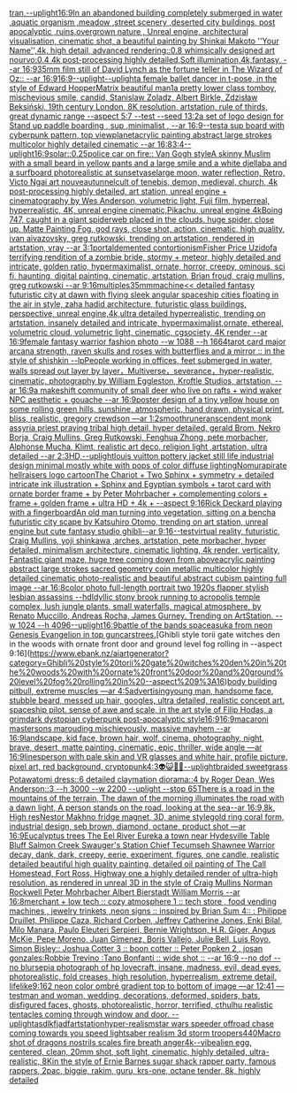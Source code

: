 [tran,](https://www.ebank.nz/aiartgenerator?category=tran%2C)[--uplight](https://www.ebank.nz/aiartgenerator?category=--uplight)[16:9](https://www.ebank.nz/aiartgenerator?category=16%3A9)[In an abandoned building completely submerged in water ,aquatic organism ,meadow ,street scenery ,deserted city buildings, post apocalyptic ,ruins,overgrown nature , Unreal engine, architectural visualisation, cinematic shot, a beautiful painting by Shinkai Makoto ''Your Name'',4k, high detail, advanced rendering::0.8 whimsically designed art nourvo:0.4 4k post-processing highly detailed,Soft illumination,4k,fantasy, --ar 16:9](https://www.ebank.nz/aiartgenerator?category=In%20an%20abandoned%20building%20completely%20submerged%20in%20water%20%2Caquatic%20organism%20%2Cmeadow%20%2Cstreet%20scenery%20%2Cdeserted%20city%20buildings%2C%20post%20apocalyptic%20%2Cruins%2Covergrown%20nature%20%2C%20Unreal%20engine%2C%20architectural%20visualisation%2C%20cinematic%20shot%2C%20a%20beautiful%20painting%20by%20Shinkai%20Makoto%20%27%27Your%20Name%27%27%2C4k%2C%20high%20detail%2C%20advanced%20rendering%3A%3A0.8%20whimsically%20designed%20art%20nourvo%3A0.4%204k%20post-processing%20highly%20detailed%2CSoft%20illumination%2C4k%2Cfantasy%2C%20--ar%2016%3A9)[35mm film still of David Lynch as the fortune teller in The Wizard of Oz:: --ar 16:9](https://www.ebank.nz/aiartgenerator?category=35mm%20film%20still%20of%20David%20Lynch%20as%20the%20fortune%20teller%20in%20The%20Wizard%20of%20Oz%3A%3A%20--ar%2016%3A9)[16:9](https://www.ebank.nz/aiartgenerator?category=16%3A9)[--uplight](https://www.ebank.nz/aiartgenerator?category=--uplight)[--uplight](https://www.ebank.nz/aiartgenerator?category=--uplight)[a female ballet dancer in t-pose, in the style of Edward Hopper](https://www.ebank.nz/aiartgenerator?category=a%20female%20ballet%20dancer%20in%20t-pose%2C%20in%20the%20style%20of%20Edward%20Hopper)[Matrix beautiful man](https://www.ebank.nz/aiartgenerator?category=Matrix%20beautiful%20man)[1](https://www.ebank.nz/aiartgenerator?category=1)[a pretty lower class tomboy, mischevious smile, candid, Stanislaw Zoladz, Albert Birkle, Zdzisław Beksiński, 19th century London, 8K resolution, artstation, rule of thirds, great dynamic range --aspect 5:7 --test --seed 1](https://www.ebank.nz/aiartgenerator?category=a%20pretty%20lower%20class%20tomboy%2C%20mischevious%20smile%2C%20candid%2C%20Stanislaw%20Zoladz%2C%20Albert%20Birkle%2C%20Zdzis%C5%82aw%20Beksi%C5%84ski%2C%2019th%20century%20London%2C%208K%20resolution%2C%20artstation%2C%20rule%20of%20thirds%2C%20great%20dynamic%20range%20--aspect%205%3A7%20--test%20--seed%201)[3:2](https://www.ebank.nz/aiartgenerator?category=3%3A2)[a set of logo design for Stand up paddle boarding , sup ,minimalist , --ar 16:9](https://www.ebank.nz/aiartgenerator?category=a%20set%20of%20logo%20design%20for%20Stand%20up%20paddle%20boarding%20%2C%20sup%20%2Cminimalist%20%2C%20--ar%2016%3A9)[--test](https://www.ebank.nz/aiartgenerator?category=--test)[a sup board with cyberpunk pattern, top view](https://www.ebank.nz/aiartgenerator?category=a%20sup%20board%20with%20cyberpunk%20pattern%2C%20top%20view)[planet](https://www.ebank.nz/aiartgenerator?category=planet)[acrylic painting abstract large strokes multicolor highly detailed cinematic --ar 16:8](https://www.ebank.nz/aiartgenerator?category=acrylic%20painting%20abstract%20large%20strokes%20multicolor%20highly%20detailed%20cinematic%20--ar%2016%3A8)[3:4](https://www.ebank.nz/aiartgenerator?category=3%3A4)[--uplight](https://www.ebank.nz/aiartgenerator?category=--uplight)[16:9](https://www.ebank.nz/aiartgenerator?category=16%3A9)[solar::0.25](https://www.ebank.nz/aiartgenerator?category=solar%3A%3A0.25)[police car on fire:: Van Gogh style](https://www.ebank.nz/aiartgenerator?category=police%20car%20on%20fire%3A%3A%20Van%20Gogh%20style)[A skinny Muslim with a small beard in yellow pants and a large smile and a white djellaba and a surfboard photorealistic at sunset](https://www.ebank.nz/aiartgenerator?category=A%20skinny%20Muslim%20with%20a%20small%20beard%20in%20yellow%20pants%20and%20a%20large%20smile%20and%20a%20white%20djellaba%20and%20a%20surfboard%20photorealistic%20at%20sunset)[vase](https://www.ebank.nz/aiartgenerator?category=vase)[large moon, water reflection, Retro, Victo Ngai art nouveau](https://www.ebank.nz/aiartgenerator?category=large%20moon%2C%20water%20reflection%2C%20Retro%2C%20Victo%20Ngai%20art%20nouveau)[tunnel](https://www.ebank.nz/aiartgenerator?category=tunnel)[cult of tenebis, demon, medieval, church, 4k post-processing highly detailed, art station, unreal engine + cinematography by Wes Anderson, volumetric light, Fuji film, hyperreal, hyperrealistic, 4K, unreal engine cinematic,](https://www.ebank.nz/aiartgenerator?category=cult%20of%20tenebis%2C%20demon%2C%20medieval%2C%20church%2C%204k%20post-processing%20highly%20detailed%2C%20art%20station%2C%20unreal%20engine%20%2B%20cinematography%20by%20Wes%20Anderson%2C%20volumetric%20light%2C%20Fuji%20film%2C%20hyperreal%2C%20hyperrealistic%2C%204K%2C%20unreal%20engine%20cinematic%2C)[Pikachu, unreal engine 4k](https://www.ebank.nz/aiartgenerator?category=Pikachu%2C%20unreal%20engine%204k)[Boing 747, caught in a giant spiderweb placed in the clouds. huge spider. close up. Matte Painting Fog, god rays, close shot, action, cinematic, high quality, ivan aivazovsky, greg rutkowski, trending on artstation, rendered in artstation, vray --ar 3:1](https://www.ebank.nz/aiartgenerator?category=Boing%20747%2C%20caught%20in%20a%20giant%20spiderweb%20placed%20in%20the%20clouds.%20huge%20spider.%20close%20up.%20Matte%20Painting%20Fog%2C%20god%20rays%2C%20close%20shot%2C%20action%2C%20cinematic%2C%20high%20quality%2C%20ivan%20aivazovsky%2C%20greg%20rutkowski%2C%20trending%20on%20artstation%2C%20rendered%20in%20artstation%2C%20vray%20--ar%203%3A1)[portal](https://www.ebank.nz/aiartgenerator?category=portal)[demented contortionism](https://www.ebank.nz/aiartgenerator?category=demented%20contortionism)[Fisher Price Uzi](https://www.ebank.nz/aiartgenerator?category=Fisher%20Price%20Uzi)[dof](https://www.ebank.nz/aiartgenerator?category=dof)[a terrifying rendition of a zombie bride, stormy + meteor, highly detailed and intricate, golden ratio, hypermaximalist, ornate, horror, creepy, ominous, sci fi, haunting, digital painting, cinematic, artstation, Brian froud, craig mullins, greg rutkowski --ar 9:16](https://www.ebank.nz/aiartgenerator?category=a%20terrifying%20rendition%20of%20a%20zombie%20bride%2C%20stormy%20%2B%20meteor%2C%20highly%20detailed%20and%20intricate%2C%20golden%20ratio%2C%20hypermaximalist%2C%20ornate%2C%20horror%2C%20creepy%2C%20ominous%2C%20sci%20fi%2C%20haunting%2C%20digital%20painting%2C%20cinematic%2C%20artstation%2C%20Brian%20froud%2C%20craig%20mullins%2C%20greg%20rutkowski%20--ar%209%3A16)[multiples](https://www.ebank.nz/aiartgenerator?category=multiples)[35mm](https://www.ebank.nz/aiartgenerator?category=35mm)[machine](https://www.ebank.nz/aiartgenerator?category=machine)[<< detailed fantasy futuristic city at dawn with flying sleek angular spaceship cities floating in the air in style, zaha hadid architecture, futuristic glass buildings, perspective, unreal engine,4k,ultra detailed hyperrealistic, trending on artstation, insanely detailed and intricate, hypermaximalist,ornate, ethereal, volumetric cloud, volumetric light, cinematic, cgsociety, 4K render --ar 16:9](https://www.ebank.nz/aiartgenerator?category=%3C%3C%20detailed%20fantasy%20futuristic%20city%20at%20dawn%20with%20flying%20sleek%20angular%20spaceship%20cities%20floating%20in%20the%20air%20in%20style%2C%20zaha%20hadid%20architecture%2C%20futuristic%20glass%20buildings%2C%20perspective%2C%20unreal%20engine%2C4k%2Cultra%20detailed%20hyperrealistic%2C%20trending%20on%20artstation%2C%20insanely%20detailed%20and%20intricate%2C%20hypermaximalist%2Cornate%2C%20ethereal%2C%20volumetric%20cloud%2C%20volumetric%20light%2C%20cinematic%2C%20cgsociety%2C%204K%20render%20--ar%2016%3A9)[female fantasy warrior fashion photo --w 1088 --h 1664](https://www.ebank.nz/aiartgenerator?category=female%20fantasy%20warrior%20fashion%20photo%20--w%201088%20--h%201664)[tarot card major arcana strength, raven skulls and roses with butterflies and a mirror :: in the style of shishkin --lp](https://www.ebank.nz/aiartgenerator?category=tarot%20card%20major%20arcana%20strength%2C%20raven%20skulls%20and%20roses%20with%20butterflies%20and%20a%20mirror%20%3A%3A%20in%20the%20style%20of%20shishkin%20--lp)[People working in offices, feet submerged in water, walls spread out layer by layer，Multiverse，severance，hyper-realistic,  cinematic, photography by William Eggleston, Kroftle Studios, artstation, --ar 16:9](https://www.ebank.nz/aiartgenerator?category=People%20working%20in%20offices%2C%20feet%20submerged%20in%20water%2C%20walls%20spread%20out%20layer%20by%20layer%EF%BC%8CMultiverse%EF%BC%8Cseverance%EF%BC%8Chyper-realistic%2C%20%20cinematic%2C%20photography%20by%20William%20Eggleston%2C%20Kroftle%20Studios%2C%20artstation%2C%20--ar%2016%3A9)[a makeshift community of small deer who live on rafts + wind waker NPC aesthetic + gouache --ar 16:9](https://www.ebank.nz/aiartgenerator?category=a%20makeshift%20community%20of%20small%20deer%20who%20live%20on%20rafts%20%2B%20wind%20waker%20NPC%20aesthetic%20%2B%20gouache%20--ar%2016%3A9)[poster design of a tiny yellow house on some rolling green hills, sunshine, atmospheric, hand drawn, physical print, bliss, realistic, gregory crewdson —ar 1:2](https://www.ebank.nz/aiartgenerator?category=poster%20design%20of%20a%20tiny%20yellow%20house%20on%20some%20rolling%20green%20hills%2C%20sunshine%2C%20atmospheric%2C%20hand%20drawn%2C%20physical%20print%2C%20bliss%2C%20realistic%2C%20gregory%20crewdson%20%E2%80%94ar%201%3A2)[smooth](https://www.ebank.nz/aiartgenerator?category=smooth)[rune](https://www.ebank.nz/aiartgenerator?category=rune)[ranscendent monk assyria priest praying tribal high detail, hyper detailed, gerald Brom, Nekro Borja, Craig Mullins, Greg Rutkowski, Fenghua Zhong, pete morbacher, Alphonse Mucha, Klimt, realistic art deco, religion light ,artstation, ultra detailed --ar 2:3](https://www.ebank.nz/aiartgenerator?category=ranscendent%20monk%20assyria%20priest%20praying%20tribal%20high%20detail%2C%20hyper%20detailed%2C%20gerald%20Brom%2C%20Nekro%20Borja%2C%20Craig%20Mullins%2C%20Greg%20Rutkowski%2C%20Fenghua%20Zhong%2C%20pete%20morbacher%2C%20Alphonse%20Mucha%2C%20Klimt%2C%20realistic%20art%20deco%2C%20religion%20light%20%2Cartstation%2C%20ultra%20detailed%20--ar%202%3A3)[HD,](https://www.ebank.nz/aiartgenerator?category=HD%2C)[--uplight](https://www.ebank.nz/aiartgenerator?category=--uplight)[louis vuitton pottery jacket still life industrial design minimal mostly white with pops of color diffuse lighting](https://www.ebank.nz/aiartgenerator?category=louis%20vuitton%20pottery%20jacket%20still%20life%20industrial%20design%20minimal%20mostly%20white%20with%20pops%20of%20color%20diffuse%20lighting)[Nomura](https://www.ebank.nz/aiartgenerator?category=Nomura)[pirate hellraisers logo cartoon](https://www.ebank.nz/aiartgenerator?category=pirate%20hellraisers%20logo%20cartoon)[The Chariot + Two Sphinx + symmetry + detailed intricate ink illustration + Sphinx and Egyptian symbols  + tarot card with ornate border frame + by Peter Mohrbacher + complementing colors + frame + golden frame + ultra HD + 4k + --aspect 9:16](https://www.ebank.nz/aiartgenerator?category=The%20Chariot%20%2B%20Two%20Sphinx%20%2B%20symmetry%20%2B%20detailed%20intricate%20ink%20illustration%20%2B%20Sphinx%20and%20Egyptian%20symbols%20%20%2B%20tarot%20card%20with%20ornate%20border%20frame%20%2B%20by%20Peter%20Mohrbacher%20%2B%20complementing%20colors%20%2B%20frame%20%2B%20golden%20frame%20%2B%20ultra%20HD%20%2B%204k%20%2B%20--aspect%209%3A16)[Rick Deckard playing with a fingerboard](https://www.ebank.nz/aiartgenerator?category=Rick%20Deckard%20playing%20with%20a%20fingerboard)[An old man turning into vegetation, sitting on a bench](https://www.ebank.nz/aiartgenerator?category=An%20old%20man%20turning%20into%20vegetation%2C%20sitting%20on%20a%20bench)[a futuristic city scape by Katsuhiro Otomo, trending on art station, unreal engine  but cute fantasy studio ghibli--ar 9:16](https://www.ebank.nz/aiartgenerator?category=a%20futuristic%20city%20scape%20by%20Katsuhiro%20Otomo%2C%20trending%20on%20art%20station%2C%20unreal%20engine%20%20but%20cute%20fantasy%20studio%20ghibli--ar%209%3A16)[--test](https://www.ebank.nz/aiartgenerator?category=--test)[virtual reality, futuristic, Craig Mullins, yoji shinkawa ,arches, artstation, pete morbacher, hyper detailed, minimalism architecture, cinematic lighting, 4k render, verticality, Fantastic giant maze, huge tree coming down from above](https://www.ebank.nz/aiartgenerator?category=virtual%20reality%2C%20futuristic%2C%20Craig%20Mullins%2C%20yoji%20shinkawa%20%2Carches%2C%20artstation%2C%20pete%20morbacher%2C%20hyper%20detailed%2C%20minimalism%20architecture%2C%20cinematic%20lighting%2C%204k%20render%2C%20verticality%2C%20Fantastic%20giant%20maze%2C%20huge%20tree%20coming%20down%20from%20above)[acrylic painting abstract large strokes sacred geometry coin metallic multicolor highly detailed cinematic photo-realistic and beautiful abstract cubism painting full image --ar 16:8](https://www.ebank.nz/aiartgenerator?category=acrylic%20painting%20abstract%20large%20strokes%20sacred%20geometry%20coin%20metallic%20multicolor%20highly%20detailed%20cinematic%20photo-realistic%20and%20beautiful%20abstract%20cubism%20painting%20full%20image%20--ar%2016%3A8)[color photo full-length portrait two 1920s flapper stylish lesbian assassins --hd](https://www.ebank.nz/aiartgenerator?category=color%20photo%20full-length%20portrait%20two%201920s%20flapper%20stylish%20lesbian%20assassins%20--hd)[Idyllic stony brook running to acropolis temple complex, lush jungle plants, small waterfalls, magical atmosphere, by Renato Muccillo, Andreas Rocha, James Gurney. Trending on ArtStation.  --w 1024  --h 4096](https://www.ebank.nz/aiartgenerator?category=Idyllic%20stony%20brook%20running%20to%20acropolis%20temple%20complex%2C%20lush%20jungle%20plants%2C%20small%20waterfalls%2C%20magical%20atmosphere%2C%20by%20Renato%20Muccillo%2C%20Andreas%20Rocha%2C%20James%20Gurney.%20Trending%20on%20ArtStation.%20%20--w%201024%20%20--h%204096)[--uplight](https://www.ebank.nz/aiartgenerator?category=--uplight)[16:9](https://www.ebank.nz/aiartgenerator?category=16%3A9)[battle of the bands space](https://www.ebank.nz/aiartgenerator?category=battle%20of%20the%20bands%20space)[asuka from neon Genesis Evangelion in top gun](https://www.ebank.nz/aiartgenerator?category=asuka%20from%20neon%20Genesis%20Evangelion%20in%20top%20gun)[cars](https://www.ebank.nz/aiartgenerator?category=cars)[trees.](https://www.ebank.nz/aiartgenerator?category=trees.)[Ghibli style torii gate witches den in the woods with ornate front door and ground level fog rolling in --aspect 9:16](https://www.ebank.nz/aiartgenerator?category=Ghibli%20style%20torii%20gate%20witches%20den%20in%20the%20woods%20with%20ornate%20front%20door%20and%20ground%20level%20fog%20rolling%20in%20--aspect%209%3A16)[body building pitbull, extreme muscles —ar 4:5](https://www.ebank.nz/aiartgenerator?category=body%20building%20pitbull%2C%20extreme%20muscles%20%E2%80%94ar%204%3A5)[advertising](https://www.ebank.nz/aiartgenerator?category=advertising)[young man, handsome face, stubble beard, messed up hair, googles, ultra detailed, realistic concept art. spaceship pilot. sense of awe and scale, in the art style of Filip Hodas, a grimdark dystopian cyberpunk post-apocalyptic style](https://www.ebank.nz/aiartgenerator?category=young%20man%2C%20handsome%20face%2C%20stubble%20beard%2C%20messed%20up%20hair%2C%20googles%2C%20ultra%20detailed%2C%20realistic%20concept%20art.%20spaceship%20pilot.%20sense%20of%20awe%20and%20scale%2C%20in%20the%20art%20style%20of%20Filip%20Hodas%2C%20a%20grimdark%20dystopian%20cyberpunk%20post-apocalyptic%20style)[16:9](https://www.ebank.nz/aiartgenerator?category=16%3A9)[16:9](https://www.ebank.nz/aiartgenerator?category=16%3A9)[macaroni mastersons marouding mischievously, massive mayhem --ar 16:9](https://www.ebank.nz/aiartgenerator?category=macaroni%20mastersons%20marouding%20mischievously%2C%20massive%20mayhem%20--ar%2016%3A9)[landscape, kid face, brown hair, wolf, cinema, photography, night, brave, desert, matte painting, cinematic, epic,  thriller, wide angle —ar 16:9](https://www.ebank.nz/aiartgenerator?category=landscape%2C%20kid%20face%2C%20brown%20hair%2C%20wolf%2C%20cinema%2C%20photography%2C%20night%2C%20brave%2C%20desert%2C%20matte%20painting%2C%20cinematic%2C%20epic%2C%20%20thriller%2C%20wide%20angle%20%E2%80%94ar%2016%3A9)[lines](https://www.ebank.nz/aiartgenerator?category=lines)[person with pale skin and VR glasses and white hair, profile picture, pixel art, red background, cryptopunk](https://www.ebank.nz/aiartgenerator?category=person%20with%20pale%20skin%20and%20VR%20glasses%20and%20white%20hair%2C%20profile%20picture%2C%20pixel%20art%2C%20red%20background%2C%20cryptopunk)[4:3](https://www.ebank.nz/aiartgenerator?category=4%3A3)[👽😺🤖💀](https://www.ebank.nz/aiartgenerator?category=%F0%9F%91%BD%F0%9F%98%BA%F0%9F%A4%96%F0%9F%92%80)[--uplight](https://www.ebank.nz/aiartgenerator?category=--uplight)[braided sweetgrass Potawatomi dress::6 detailed claymation diorama::4 by Roger Dean, Wes Anderson::3 --h 3000 --w 2200 --uplight --stop 65](https://www.ebank.nz/aiartgenerator?category=braided%20sweetgrass%20Potawatomi%20dress%3A%3A6%20detailed%20claymation%20diorama%3A%3A4%20by%20Roger%20Dean%2C%20Wes%20Anderson%3A%3A3%20--h%203000%20--w%202200%20--uplight%20--stop%2065)[There is a road in the mountains of the terrain, The dawn of the morning illuminates the road with a dawn light, A person stands on the road, looking at the sea--ar 16:9,8k, High res](https://www.ebank.nz/aiartgenerator?category=There%20is%20a%20road%20in%20the%20mountains%20of%20the%20terrain%2C%20The%20dawn%20of%20the%20morning%20illuminates%20the%20road%20with%20a%20dawn%20light%2C%20A%20person%20stands%20on%20the%20road%2C%20looking%20at%20the%20sea--ar%2016%3A9%2C8k%2C%20High%20res)[Nestor Makhno fridge magnet, 3D, anime style](https://www.ebank.nz/aiartgenerator?category=Nestor%20Makhno%20fridge%20magnet%2C%203D%2C%20anime%20style)[gold ring coral form, industrial design, seb brown, diamond, octane, product shot —ar 16:9](https://www.ebank.nz/aiartgenerator?category=gold%20ring%20coral%20form%2C%20industrial%20design%2C%20seb%20brown%2C%20diamond%2C%20octane%2C%20product%20shot%20%E2%80%94ar%2016%3A9)[Eucalyptus trees The Eel River Eureka a town near Hydesville Table Bluff Salmon Creek Swauger's Station Chief Tecumseh Shawnee Warrior decay, dank, dark, creepy, eerie, experiment, figures, one candle, realistic detailed beautiful high quality painting, detailed oil painting of The Call Homestead, Fort Ross, Highway one a highly detailed render of ultra-high resolution, as rendered in unreal 3D in the style of Craig Mullins Norman Rockwell Peter Mohrbacher Albert Bierstadt William Morris --ar 16:8](https://www.ebank.nz/aiartgenerator?category=Eucalyptus%20trees%20The%20Eel%20River%20Eureka%20a%20town%20near%20Hydesville%20Table%20Bluff%20Salmon%20Creek%20Swauger%27s%20Station%20Chief%20Tecumseh%20Shawnee%20Warrior%20decay%2C%20dank%2C%20dark%2C%20creepy%2C%20eerie%2C%20experiment%2C%20figures%2C%20one%20candle%2C%20realistic%20detailed%20beautiful%20high%20quality%20painting%2C%20detailed%20oil%20painting%20of%20The%20Call%20Homestead%2C%20Fort%20Ross%2C%20Highway%20one%20a%20highly%20detailed%20render%20of%20ultra-high%20resolution%2C%20as%20rendered%20in%20unreal%203D%20in%20the%20style%20of%20Craig%20Mullins%20Norman%20Rockwell%20Peter%20Mohrbacher%20Albert%20Bierstadt%20William%20Morris%20--ar%2016%3A8)[merchant + low tech :: cozy atmosphere 1 :: tech store , food vending machines  , jewelry trinkets ,neon signs :: inspired by Brian Sum 4:: : Philippe Druillet, Philippe Caza, Richard Corben, Jeffrey Catherine Jones, Enki Bilal, Milo Manara, Paulo Eleuteri Serpieri, Bernie Wrightson, H.R. Giger, Angus McKie, Pepe Moreno, Juan Gimenez, Boris Vallejo, Julie Bell, Luis Royo, Simon Bisley:: Joshua Cotter 3 :: boon cotter :: Peter Popken 2 , josan gonzales:Robbie Trevino :Tano Bonfanti :: wide shot :: --ar 16:9 --no dof --no blur](https://www.ebank.nz/aiartgenerator?category=merchant%20%2B%20low%20tech%20%3A%3A%20cozy%20atmosphere%201%20%3A%3A%20tech%20store%20%2C%20food%20vending%20machines%20%20%2C%20jewelry%20trinkets%20%2Cneon%20signs%20%3A%3A%20inspired%20by%20Brian%20Sum%204%3A%3A%20%3A%20Philippe%20Druillet%2C%20Philippe%20Caza%2C%20Richard%20Corben%2C%20Jeffrey%20Catherine%20Jones%2C%20Enki%20Bilal%2C%20Milo%20Manara%2C%20Paulo%20Eleuteri%20Serpieri%2C%20Bernie%20Wrightson%2C%20H.R.%20Giger%2C%20Angus%20McKie%2C%20Pepe%20Moreno%2C%20Juan%20Gimenez%2C%20Boris%20Vallejo%2C%20Julie%20Bell%2C%20Luis%20Royo%2C%20Simon%20Bisley%3A%3A%20Joshua%20Cotter%203%20%3A%3A%20boon%20cotter%20%3A%3A%20Peter%20Popken%202%20%2C%20josan%20gonzales%3ARobbie%20Trevino%20%3ATano%20Bonfanti%20%3A%3A%20wide%20shot%20%3A%3A%20--ar%2016%3A9%20--no%20dof%20--no%20blur)[sepia photograph of hp lovecraft, insane, madness, evil, dead eyes, photorealistic, fold creases, high resolution, hyperrealism, extreme detail, lifelike](https://www.ebank.nz/aiartgenerator?category=sepia%20photograph%20of%20hp%20lovecraft%2C%20insane%2C%20madness%2C%20evil%2C%20dead%20eyes%2C%20photorealistic%2C%20fold%20creases%2C%20high%20resolution%2C%20hyperrealism%2C%20extreme%20detail%2C%20lifelike)[9:16](https://www.ebank.nz/aiartgenerator?category=9%3A16)[2 neon color ombré gradient top to bottom of image —ar 12:41 —test](https://www.ebank.nz/aiartgenerator?category=2%20neon%20color%20ombr%C3%A9%20gradient%20top%20to%20bottom%20of%20image%20%E2%80%94ar%2012%3A41%20%E2%80%94test)[man and woman, wedding, decorations, deformed, spiders, bats, disfigured faces, ghosts, photorealistic, horror, terrified, cthulhu realistic tentacles coming through window and door. --uplight](https://www.ebank.nz/aiartgenerator?category=man%20and%20woman%2C%20wedding%2C%20decorations%2C%20deformed%2C%20spiders%2C%20bats%2C%20disfigured%20faces%2C%20ghosts%2C%20photorealistic%2C%20horror%2C%20terrified%2C%20cthulhu%20realistic%20tentacles%20coming%20through%20window%20and%20door.%20--uplight)[asdlkfjadf](https://www.ebank.nz/aiartgenerator?category=asdlkfjadf)[artstation](https://www.ebank.nz/aiartgenerator?category=artstation)[hyper-realism](https://www.ebank.nz/aiartgenerator?category=hyper-realism)[star wars speeder offroad chase coming towards you speed lightsaber realism 3d storm troopers](https://www.ebank.nz/aiartgenerator?category=star%20wars%20speeder%20offroad%20chase%20coming%20towards%20you%20speed%20lightsaber%20realism%203d%20storm%20troopers)[440](https://www.ebank.nz/aiartgenerator?category=440)[Macro shot of dragons nostrils scales fire breath anger](https://www.ebank.nz/aiartgenerator?category=Macro%20shot%20of%20dragons%20nostrils%20scales%20fire%20breath%20anger)[4k](https://www.ebank.nz/aiartgenerator?category=4k)[--vibe](https://www.ebank.nz/aiartgenerator?category=--vibe)[alien egg, centered, clean, 20mm shot, soft light, cinematic, highly detailed, ultra-realistic, 8K](https://www.ebank.nz/aiartgenerator?category=alien%20egg%2C%20centered%2C%20clean%2C%2020mm%20shot%2C%20soft%20light%2C%20cinematic%2C%20highly%20detailed%2C%20ultra-realistic%2C%208K)[in the style of Ernie Barnes sugar shack rapper party, famous rappers,  2pac, biggie, rakim, guru, krs-one, octane tender,  8k, highly detailed](https://www.ebank.nz/aiartgenerator?category=in%20the%20style%20of%20Ernie%20Barnes%20sugar%20shack%20rapper%20party%2C%20famous%20rappers%2C%20%202pac%2C%20biggie%2C%20rakim%2C%20guru%2C%20krs-one%2C%20octane%20tender%2C%20%208k%2C%20highly%20detailed)